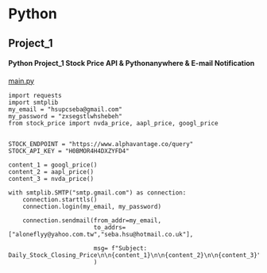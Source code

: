 # Python

## Project_1
#### Python Project_1 Stock Price API & Pythonanywhere & E-mail Notification

[main.py](https://github.com/sebsebsebsebtimes4/Python/blob/main/main.py)

```
import requests
import smtplib
my_email = "hsupcseba@gmail.com"
my_password = "zxsegstlwhshebeh"
from stock_price import nvda_price, aapl_price, googl_price


STOCK_ENDPOINT = "https://www.alphavantage.co/query"
STOCK_API_KEY = "H0BMOR4H4DXZYFD4"

content_1 = googl_price()
content_2 = aapl_price()
content_3 = nvda_price()

with smtplib.SMTP("smtp.gmail.com") as connection:
    connection.starttls()
    connection.login(my_email, my_password)

    connection.sendmail(from_addr=my_email,
                        to_addrs=["aloneflyy@yahoo.com.tw","seba.hsu@hotmail.co.uk"],

                        msg= f"Subject: Daily_Stock_Closing_Price\n\n{content_1}\n\n{content_2}\n\n{content_3}"
                        )

```
